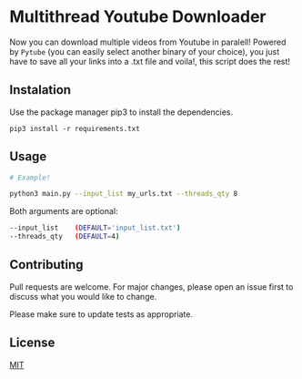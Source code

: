 # Multithread Youtube Downloader

Now you can download multiple videos from Youtube in paralell! Powered by <code>Pytube</code> (you can easily select another binary of your choice), you just have to save all your links into a .txt file and voila!, this script does the rest!

## Instalation

Use the package manager pip3 to install the dependencies.

    pip3 install -r requirements.txt

## Usage

```bash
# Example!

python3 main.py --input_list my_urls.txt --threads_qty 8
```
Both arguments are optional:

```bash
--input_list    (DEFAULT='input_list.txt')
--threads_qty   (DEFAULT=4)
```

## Contributing
Pull requests are welcome. For major changes, please open an issue first to discuss what you would like to change.

Please make sure to update tests as appropriate.

## License
[MIT](https://choosealicense.com/licenses/mit/)
